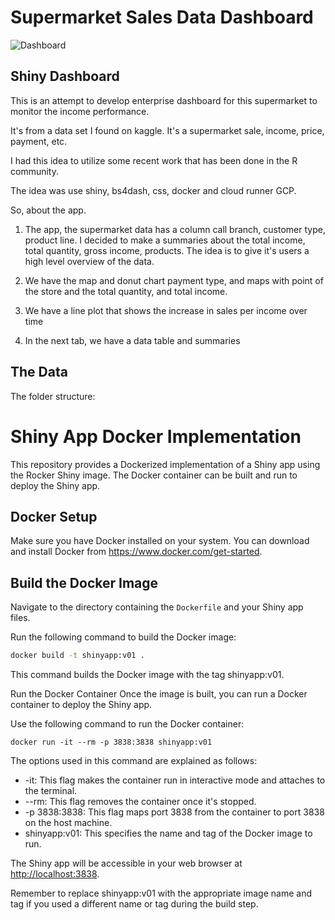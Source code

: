 # Supermarket Sales Data Dashboard

![Dashboard](https://github.com/denironyx/devShinyR/blob/main/assets/img/shiny%20project.gif)

## Shiny Dashboard

This is an attempt to develop enterprise dashboard for this supermarket to monitor the income performance.

It's from a data set I found on kaggle. It's a supermarket sale, income, price, payment, etc.

I had this idea to utilize some recent work that has been done in the R community.

The idea was use shiny, bs4dash, css, docker and cloud runner GCP.

So, about the app.

1.  The app, the supermarket data has a column call branch, customer type, product line. I decided to make a summaries about the total income, total quantity, gross income, products. The idea is to give it's users a high level overview of the data.

2.  We have the map and donut chart payment type, and maps with point of the store and the total quantity, and total income.

3.  We have a line plot that shows the increase in sales per income over time

4.  In the next tab, we have a data table and summaries

## The Data

The folder structure:

# Shiny App Docker Implementation

This repository provides a Dockerized implementation of a Shiny app using the Rocker Shiny image. The Docker container can be built and run to deploy the Shiny app.

## Docker Setup

Make sure you have Docker installed on your system. You can download and install Docker from <https://www.docker.com/get-started>.

## Build the Docker Image

Navigate to the directory containing the `Dockerfile` and your Shiny app files.

Run the following command to build the Docker image:

``` bash
docker build -t shinyapp:v01 .
```

This command builds the Docker image with the tag shinyapp:v01.

Run the Docker Container Once the image is built, you can run a Docker container to deploy the Shiny app.

Use the following command to run the Docker container:

```         
docker run -it --rm -p 3838:3838 shinyapp:v01
```

The options used in this command are explained as follows:

-   -it: This flag makes the container run in interactive mode and attaches to the terminal.
-   --rm: This flag removes the container once it's stopped.
-   -p 3838:3838: This flag maps port 3838 from the container to port 3838 on the host machine.
-   shinyapp:v01: This specifies the name and tag of the Docker image to run.

The Shiny app will be accessible in your web browser at <http://localhost:3838>.

Remember to replace shinyapp:v01 with the appropriate image name and tag if you used a different name or tag during the build step.
